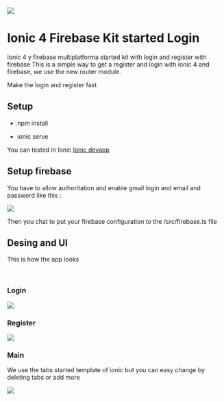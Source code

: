 <img src="https://github.com/davidbarrero38/Ionic-4-firebase/blob/master/src/assets/icon/ionic_firebase-logo.png?raw=true">

# Ionic 4 Firebase Kit started Login 

Ionic 4 y firebase multiplatforma started kit with login and register with firebase
This is a simple way to get a register and login with ionic 4 and firebase, we use the new router module.

Make the login and register fast 

## Setup 


* npm install 

* ionic serve 

You can tested in Ionic <a href="https://ionicframework.com/docs/appflow/devapp/">Ionic devapp</a>


## Setup firebase 

You have to allow authoritation and enable gmail login and email and password like this :

<img src="https://github.com/davidbarrero38/Ionic-4-firebase/blob/master/src/assets/Captura%20de%20pantalla%202019-01-25%20a%20las%200.27.48.png?raw=true">

Then you chat to put your firebase configuration to the /src/firebase.ts file 

## Desing and UI 

This is how the app looks 

<br>

### Login

<img src="https://github.com/davidbarrero38/Ionic-4-firebase/blob/master/src/assets/Captura%20de%20pantalla%202019-01-25%20a%20las%200.34.12.png?raw=true">

<br>

### Register 

<img src="https://github.com/davidbarrero38/Ionic-4-firebase/blob/master/src/assets/Captura%20de%20pantalla%202019-01-25%20a%20las%200.34.18.png?raw=true">

### Main 

We use the tabs started template of ionic but you can easy change by deleting tabs or add more

<img src="https://github.com/davidbarrero38/Ionic-4-firebase/blob/master/src/assets/Captura%20de%20pantalla%202019-01-25%20a%20las%200.37.22.png?raw=true">






